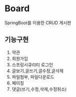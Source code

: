 # Board
SpringBoot를 이용한 CRUD 게시판

## 기능구현
1. 약관
2. 회원가입
3. 스프링시큐리티 로그인
4. 글보기,글쓰기,글수정,글삭제
5. 파일첨부, 파일다운로드
6. 페이징
7. 댓글(쓰기,수정,삭제,수정취소)